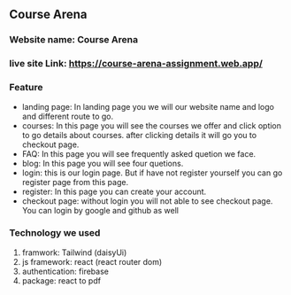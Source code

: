 ## Course Arena
### Website name: Course Arena

### live site Link: https://course-arena-assignment.web.app/


### Feature
* landing page: In landing page you we will our website name and logo and different route to go.
* courses: In this page you will see the courses we offer and click option to go details about courses. after clicking details it will go you to checkout page.
* FAQ: In this page you will see frequently asked quetion we face.
* blog: In this page you will see four quetions.
* login: this is our login page. But if have not register yourself you can go register page from this page.
* register: In this page you can create your account. 
* checkout page: without login you will not able to see checkout page. You can login by google and github as well 

### Technology we used
1. framwork: Tailwind (daisyUi)
2. js framework: react (react router dom)
3. authentication: firebase
4. package: react to pdf
      